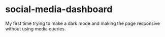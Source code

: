 # social-media-dashboard
My first time trying to make a dark mode and making the page responsive without using media queries.
